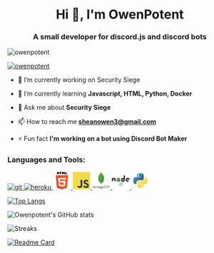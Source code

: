 <h1 align="center">Hi 👋, I'm OwenPotent</h1>
<h3 align="center">A small developer for discord.js and discord bots</h3>

<p align="left"> <img src="https://komarev.com/ghpvc/?username=owenpotent&label=Profile%20views&color=0e75b6&style=flat" alt="owenpotent" /> </p>

<p align="left"> <a href="https://github.com/ryo-ma/github-profile-trophy"><img src="https://github-profile-trophy.vercel.app/?username=owenpotent" alt="owenpotent" /></a> </p>

- 🔭 I’m currently working on Security Siege

- 🌱 I’m currently learning **Javascript, HTML, Python, Docker**

- 💬 Ask me about **Security Siege**

- 📫 How to reach me **sheanowen3@gmail.com**

- ⚡ Fun fact **I'm working on a bot using Discord Bot Maker**

<h3 align="left">Languages and Tools:</h3>
<p align="left"> </a> <a href="https://git-scm.com/" target="_blank"> <img src="https://www.vectorlogo.zone/logos/git-scm/git-scm-icon.svg" alt="git" width="40" height="40"/> </a> <a href="https://heroku.com" target="_blank"> <img src="https://www.vectorlogo.zone/logos/heroku/heroku-icon.svg" alt="heroku" width="40" height="40"/> </a> <a href="https://www.w3.org/html/" target="_blank"> <img src="https://raw.githubusercontent.com/devicons/devicon/master/icons/html5/html5-original-wordmark.svg" alt="html5" width="40" height="40"/> </a> <a href="https://developer.mozilla.org/en-US/docs/Web/JavaScript" target="_blank"> <img src="https://raw.githubusercontent.com/devicons/devicon/master/icons/javascript/javascript-original.svg" alt="javascript" width="40" height="40"/> </a> <a href="https://www.mongodb.com/" target="_blank"> <img src="https://raw.githubusercontent.com/devicons/devicon/master/icons/mongodb/mongodb-original-wordmark.svg" alt="mongodb" width="40" height="40"/> </a> <a href="https://nodejs.org" target="_blank"> <img src="https://raw.githubusercontent.com/devicons/devicon/master/icons/nodejs/nodejs-original-wordmark.svg" alt="nodejs" width="40" height="40"/> </a> <a href="https://www.python.org" target="_blank"> <img src="https://raw.githubusercontent.com/devicons/devicon/master/icons/python/python-original.svg" alt="python" width="40" height="40"/> </a> </p>



[![Top Langs](https://github-readme-stats.vercel.app/api/top-langs/?username=owenpotent&layout=compact&theme=tokyonight)](https://github.com/owenpotent/github-readme-stats)

![Owenpotent's GitHub stats](https://github-readme-stats.vercel.app/api?username=owenpotent&show_icons=true&theme=tokyonight)

![Streaks](https://github-readme-streak-stats.herokuapp.com/?user=owenpotent&theme=tokyonight)

[![Readme Card](https://github-readme-stats.vercel.app/api/pin/?username=owenpotent&repo=Ovalion&show_owner=true&theme=tokyonight)](https://github.com/owenpotent/Ovalion)
